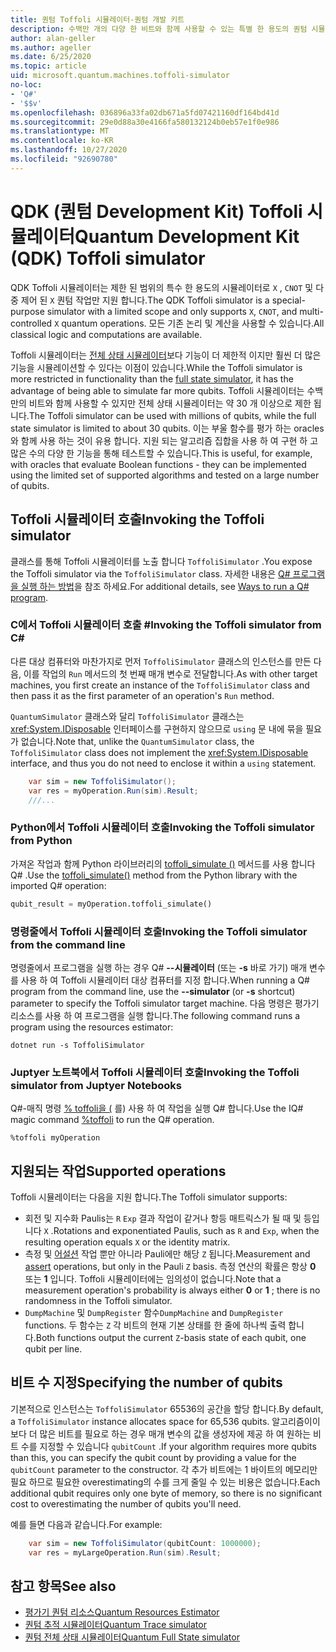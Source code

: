 ```yaml
---
title: 퀀텀 Toffoli 시뮬레이터-퀀텀 개발 키트
description: 수백만 개의 다양 한 비트와 함께 사용할 수 있는 특별 한 용도의 퀀텀 시뮬레이터 인 Microsoft QDK Toffoli 시뮬레이터에 대해 알아봅니다.
author: alan-geller
ms.author: ageller
ms.date: 6/25/2020
ms.topic: article
uid: microsoft.quantum.machines.toffoli-simulator
no-loc:
- 'Q#'
- '$$v'
ms.openlocfilehash: 036896a33fa02db671a5fd07421160df164bd41d
ms.sourcegitcommit: 29e0d88a30e4166fa580132124b0eb57e1f0e986
ms.translationtype: MT
ms.contentlocale: ko-KR
ms.lasthandoff: 10/27/2020
ms.locfileid: "92690780"
---
```

# <a name="quantum-development-kit-qdk-toffoli-simulator"></a><span data-ttu-id="d7e59-103">QDK (퀀텀 Development Kit) Toffoli 시뮬레이터</span><span class="sxs-lookup"><span data-stu-id="d7e59-103">Quantum Development Kit (QDK) Toffoli simulator</span></span>

<span data-ttu-id="d7e59-104">QDK Toffoli 시뮬레이터는 제한 된 범위의 특수 한 용도의 시뮬레이터로 `X` , `CNOT` 및 다중 제어 된 `X` 퀀텀 작업만 지원 합니다.</span><span class="sxs-lookup"><span data-stu-id="d7e59-104">The QDK Toffoli simulator is a special-purpose simulator with a limited scope and only supports `X`, `CNOT`, and multi-controlled `X` quantum operations.</span></span> <span data-ttu-id="d7e59-105">모든 기존 논리 및 계산을 사용할 수 있습니다.</span><span class="sxs-lookup"><span data-stu-id="d7e59-105">All classical logic and computations are available.</span></span>

<span data-ttu-id="d7e59-106">Toffoli 시뮬레이터는 [전체 상태 시뮬레이터](xref:microsoft.quantum.machines.full-state-simulator)보다 기능이 더 제한적 이지만 훨씬 더 많은 기능을 시뮬레이션할 수 있다는 이점이 있습니다.</span><span class="sxs-lookup"><span data-stu-id="d7e59-106">While the Toffoli simulator is more restricted in functionality than the [full state simulator](xref:microsoft.quantum.machines.full-state-simulator), it has the advantage of being able to simulate far more qubits.</span></span> <span data-ttu-id="d7e59-107">Toffoli 시뮬레이터는 수백만의 비트와 함께 사용할 수 있지만 전체 상태 시뮬레이터는 약 30 개 이상으로 제한 됩니다.</span><span class="sxs-lookup"><span data-stu-id="d7e59-107">The Toffoli simulator can be used with millions of qubits, while the full state simulator is limited to about 30 qubits.</span></span> <span data-ttu-id="d7e59-108">이는 부울 함수를 평가 하는 oracles와 함께 사용 하는 것이 유용 합니다. 지원 되는 알고리즘 집합을 사용 하 여 구현 하 고 많은 수의 다양 한 기능을 통해 테스트할 수 있습니다.</span><span class="sxs-lookup"><span data-stu-id="d7e59-108">This is useful, for example, with oracles that evaluate Boolean functions - they can be implemented using the limited set of supported algorithms and tested on a large number of qubits.</span></span>

## <a name="invoking-the-toffoli-simulator"></a><span data-ttu-id="d7e59-109">Toffoli 시뮬레이터 호출</span><span class="sxs-lookup"><span data-stu-id="d7e59-109">Invoking the Toffoli simulator</span></span>

<span data-ttu-id="d7e59-110">클래스를 통해 Toffoli 시뮬레이터를 노출 합니다 `ToffoliSimulator` .</span><span class="sxs-lookup"><span data-stu-id="d7e59-110">You expose the Toffoli simulator via the `ToffoliSimulator` class.</span></span> <span data-ttu-id="d7e59-111">자세한 내용은 [ Q# 프로그램을 실행 하는 방법](xref:microsoft.quantum.guide.host-programs)을 참조 하세요.</span><span class="sxs-lookup"><span data-stu-id="d7e59-111">For additional details, see [Ways to run a Q# program](xref:microsoft.quantum.guide.host-programs).</span></span>

### <a name="invoking-the-toffoli-simulator-from-c"></a><span data-ttu-id="d7e59-112">C에서 Toffoli 시뮬레이터 호출 #</span><span class="sxs-lookup"><span data-stu-id="d7e59-112">Invoking the Toffoli simulator from C#</span></span>

<span data-ttu-id="d7e59-113">다른 대상 컴퓨터와 마찬가지로 먼저 `ToffoliSimulator` 클래스의 인스턴스를 만든 다음, 이를 작업의 `Run` 메서드의 첫 번째 매개 변수로 전달합니다.</span><span class="sxs-lookup"><span data-stu-id="d7e59-113">As with other target machines, you first create an instance of the `ToffoliSimulator` class and then pass it as the first parameter of an operation's `Run` method.</span></span>

<span data-ttu-id="d7e59-114">`QuantumSimulator` 클래스와 달리 `ToffoliSimulator` 클래스는 <xref:System.IDisposable> 인터페이스를 구현하지 않으므로 `using` 문 내에 묶을 필요가 없습니다.</span><span class="sxs-lookup"><span data-stu-id="d7e59-114">Note that, unlike the `QuantumSimulator` class, the `ToffoliSimulator` class does not implement the <xref:System.IDisposable> interface, and thus you do not need to enclose it within a `using` statement.</span></span>

```csharp
    var sim = new ToffoliSimulator();
    var res = myOperation.Run(sim).Result;
    ///...
```

### <a name="invoking-the-toffoli-simulator-from-python"></a><span data-ttu-id="d7e59-115">Python에서 Toffoli 시뮬레이터 호출</span><span class="sxs-lookup"><span data-stu-id="d7e59-115">Invoking the Toffoli simulator from Python</span></span>

<span data-ttu-id="d7e59-116">가져온 작업과 함께 Python 라이브러리의 [toffoli_simulate ()](https://docs.microsoft.com/python/qsharp-core/qsharp.loader.qsharpcallable) 메서드를 사용 합니다 Q# .</span><span class="sxs-lookup"><span data-stu-id="d7e59-116">Use the [toffoli_simulate()](https://docs.microsoft.com/python/qsharp-core/qsharp.loader.qsharpcallable) method from the Python library with the imported Q# operation:</span></span>

```python
qubit_result = myOperation.toffoli_simulate()
```

### <a name="invoking-the-toffoli-simulator-from-the-command-line"></a><span data-ttu-id="d7e59-117">명령줄에서 Toffoli 시뮬레이터 호출</span><span class="sxs-lookup"><span data-stu-id="d7e59-117">Invoking the Toffoli simulator from the command line</span></span>

<span data-ttu-id="d7e59-118">명령줄에서 프로그램을 실행 하는 경우 Q# **--시뮬레이터** (또는 **-s** 바로 가기) 매개 변수를 사용 하 여 Toffoli 시뮬레이터 대상 컴퓨터를 지정 합니다.</span><span class="sxs-lookup"><span data-stu-id="d7e59-118">When running a Q# program from the command line, use the **--simulator** (or **-s** shortcut) parameter to specify the Toffoli simulator target machine.</span></span> <span data-ttu-id="d7e59-119">다음 명령은 평가기 리소스를 사용 하 여 프로그램을 실행 합니다.</span><span class="sxs-lookup"><span data-stu-id="d7e59-119">The following command runs a program using the resources estimator:</span></span> 

```dotnetcli
dotnet run -s ToffoliSimulator
```

### <a name="invoking-the-toffoli-simulator-from-juptyer-notebooks"></a><span data-ttu-id="d7e59-120">Juptyer 노트북에서 Toffoli 시뮬레이터 호출</span><span class="sxs-lookup"><span data-stu-id="d7e59-120">Invoking the Toffoli simulator from Juptyer Notebooks</span></span>

<span data-ttu-id="d7e59-121">Q#-매직 명령 [% toffoli을 (](xref:microsoft.quantum.iqsharp.magic-ref.toffoli) 를) 사용 하 여 작업을 실행 Q# 합니다.</span><span class="sxs-lookup"><span data-stu-id="d7e59-121">Use the IQ# magic command [%toffoli](xref:microsoft.quantum.iqsharp.magic-ref.toffoli) to run the Q# operation.</span></span>

```
%toffoli myOperation
```

## <a name="supported-operations"></a><span data-ttu-id="d7e59-122">지원되는 작업</span><span class="sxs-lookup"><span data-stu-id="d7e59-122">Supported operations</span></span>

<span data-ttu-id="d7e59-123">Toffoli 시뮬레이터는 다음을 지원 합니다.</span><span class="sxs-lookup"><span data-stu-id="d7e59-123">The Toffoli simulator supports:</span></span>

* <span data-ttu-id="d7e59-124">회전 및 지수화 Paulis는 `R` `Exp` 결과 작업이 같거나 항등 매트릭스가 될 때 및 등입니다 `X` .</span><span class="sxs-lookup"><span data-stu-id="d7e59-124">Rotations and exponentiated Paulis, such as `R` and `Exp`, when the resulting operation equals `X` or the identity matrix.</span></span>
* <span data-ttu-id="d7e59-125">측정 및 [어설션](xref:Microsoft.Quantum.Diagnostics.AssertMeasurement) 작업 뿐만 아니라 Pauli에만 해당 `Z` 됩니다.</span><span class="sxs-lookup"><span data-stu-id="d7e59-125">Measurement and [assert](xref:Microsoft.Quantum.Diagnostics.AssertMeasurement) operations, but only in the Pauli `Z` basis.</span></span> <span data-ttu-id="d7e59-126">측정 연산의 확률은 항상 **0** 또는 **1** 입니다. Toffoli 시뮬레이터에는 임의성이 없습니다.</span><span class="sxs-lookup"><span data-stu-id="d7e59-126">Note that a measurement operation's probability is always either **0** or **1** ; there is no randomness in the Toffoli simulator.</span></span>
* <span data-ttu-id="d7e59-127">`DumpMachine` 및 `DumpRegister` 함수</span><span class="sxs-lookup"><span data-stu-id="d7e59-127">`DumpMachine` and `DumpRegister` functions.</span></span>
<span data-ttu-id="d7e59-128">두 함수는 `Z` 각 비트의 현재 기본 상태를 한 줄에 하나씩 출력 합니다.</span><span class="sxs-lookup"><span data-stu-id="d7e59-128">Both functions output the current `Z`-basis state of each qubit, one qubit per line.</span></span>

## <a name="specifying-the-number-of-qubits"></a><span data-ttu-id="d7e59-129">비트 수 지정</span><span class="sxs-lookup"><span data-stu-id="d7e59-129">Specifying the number of qubits</span></span>

<span data-ttu-id="d7e59-130">기본적으로 인스턴스는 `ToffoliSimulator` 65536의 공간을 할당 합니다.</span><span class="sxs-lookup"><span data-stu-id="d7e59-130">By default, a `ToffoliSimulator` instance allocates space for 65,536 qubits.</span></span>
<span data-ttu-id="d7e59-131">알고리즘이이 보다 더 많은 비트를 필요로 하는 경우 매개 변수의 값을 생성자에 제공 하 여 원하는 비트 수를 지정할 수 있습니다 `qubitCount` .</span><span class="sxs-lookup"><span data-stu-id="d7e59-131">If your algorithm requires more qubits than this, you can specify the qubit count by providing a value for the `qubitCount` parameter to the constructor.</span></span>
<span data-ttu-id="d7e59-132">각 추가 비트에는 1 바이트의 메모리만 필요 하므로 필요한 overestimating의 수를 크게 줄일 수 있는 비용은 없습니다.</span><span class="sxs-lookup"><span data-stu-id="d7e59-132">Each additional qubit requires only one byte of memory, so there is no significant cost to overestimating the number of qubits you'll need.</span></span>

<span data-ttu-id="d7e59-133">예를 들면 다음과 같습니다.</span><span class="sxs-lookup"><span data-stu-id="d7e59-133">For example:</span></span>

```csharp
    var sim = new ToffoliSimulator(qubitCount: 1000000);
    var res = myLargeOperation.Run(sim).Result;
```

## <a name="see-also"></a><span data-ttu-id="d7e59-134">참고 항목</span><span class="sxs-lookup"><span data-stu-id="d7e59-134">See also</span></span>

- [<span data-ttu-id="d7e59-135">평가기 퀀텀 리소스</span><span class="sxs-lookup"><span data-stu-id="d7e59-135">Quantum Resources Estimator</span></span>](xref:microsoft.quantum.machines.resources-estimator)
- [<span data-ttu-id="d7e59-136">퀀텀 추적 시뮬레이터</span><span class="sxs-lookup"><span data-stu-id="d7e59-136">Quantum Trace simulator</span></span>](xref:microsoft.quantum.machines.qc-trace-simulator.intro)
- [<span data-ttu-id="d7e59-137">퀀텀 전체 상태 시뮬레이터</span><span class="sxs-lookup"><span data-stu-id="d7e59-137">Quantum Full State simulator</span></span>](xref:microsoft.quantum.machines.full-state-simulator) 